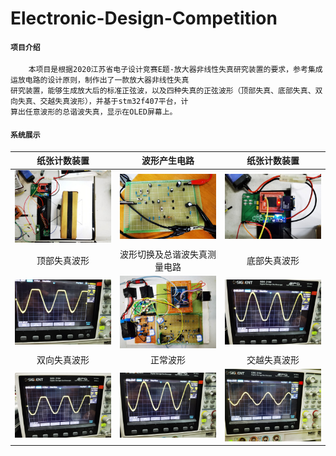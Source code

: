 # Electronic-Design-Competition

#### `项目介绍`

        本项目是根据2020江苏省电子设计竞赛E题-放大器非线性失真研究装置的要求，参考集成运放电路的设计原则，制作出了一款放大器非线性失真
    研究装置，能够生成放大后的标准正弦波，以及四种失真的正弦波形（顶部失真、底部失真、双向失真、交越失真波形），并基于stm32f407平台，计
    算出任意波形的总谐波失真，显示在OLED屏幕上。
    
#### `系统展示`
|   纸张计数装置    |   波形产生电路    |   纸张计数装置    |   
|:---------------:|:---------------:|:---------------:| 
|![image1](https://github.com/GTshenmi/Electronic-Design-Competition/blob/main/Display%20Image/1.jpeg)|![image2](https://github.com/GTshenmi/Electronic-Design-Competition/blob/main/Display%20Image/2.jpeg)|![image0](https://github.com/GTshenmi/Electronic-Design-Competition/blob/main/Display%20Image/0.jpeg)|
|   顶部失真波形    |波形切换及总谐波失真测量电路|底部失真波形|   
|![image4](https://github.com/GTshenmi/Electronic-Design-Competition/blob/main/Display%20Image/4.jpeg)|![image3](https://github.com/GTshenmi/Electronic-Design-Competition/blob/main/Display%20Image/3.jpeg)|![image5](https://github.com/GTshenmi/Electronic-Design-Competition/blob/main/Display%20Image/5.jpeg)|
|   双向失真波形    |    正常波形             |      交越失真波形            |   
|![image7](https://github.com/GTshenmi/Electronic-Design-Competition/blob/main/Display%20Image/7.jpeg)|![image6](https://github.com/GTshenmi/Electronic-Design-Competition/blob/main/Display%20Image/6.jpeg)|![image8](https://github.com/GTshenmi/Electronic-Design-Competition/blob/main/Display%20Image/8.jpeg)|


